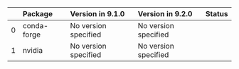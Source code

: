 <!-- markdown-link-check-disable -->

|    | Package     | Version in 9.1.0     | Version in 9.2.0     | Status   |
|---:|:------------|:---------------------|:---------------------|:---------|
|  0 | conda-forge | No version specified | No version specified |          |
|  1 | nvidia      | No version specified | No version specified |          |
